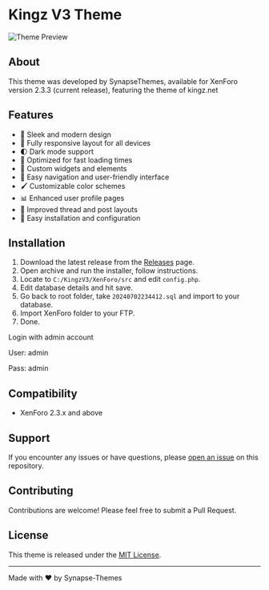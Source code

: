 # Kingz V3 Theme

![Theme Preview](https://i.postimg.cc/MpMQ7jfN/image1.jpg)

## About

This theme was developed by SynapseThemes, available for XenForo version 2.3.3 (current release), featuring the theme of kingz.net

## Features

- 🎨 Sleek and modern design
- 📱 Fully responsive layout for all devices
- 🌓 Dark mode support
- 🚀 Optimized for fast loading times
- 🧩 Custom widgets and elements
- 🎯 Easy navigation and user-friendly interface
- 🖌️ Customizable color schemes
- 📊 Enhanced user profile pages
- 💬 Improved thread and post layouts
- 🔧 Easy installation and configuration

## Installation

1. Download the latest release from the [Releases](https://github.com/SynapseThemes/Kingz-V3/releases) page.
2. Open archive and run the installer, follow instructions.
3. Locate to `C:/KingzV3/XenForo/src` and edit `config.php`.
4. Edit database details and hit save.
5. Go back to root folder, take `20240702234412.sql` and import to your database.
6. Import XenForo folder to your FTP.
7. Done.

Login with admin account

User: admin

Pass: admin

## Compatibility

- XenForo 2.3.x and above

## Support

If you encounter any issues or have questions, please [open an issue](https://github.com/SynapseThemes/Kingz-V3/issues) on this repository.

## Contributing

Contributions are welcome! Please feel free to submit a Pull Request.

## License

This theme is released under the [MIT License](LICENSE).

---

Made with ❤️ by Synapse-Themes
